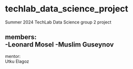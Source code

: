 # techlab_data_science_project
Summer 2024 TechLab Data Science group 2 project

members:  
-Leonard Mosel
-Muslim Guseynov
-

mentor:  
Utku Elagoz
